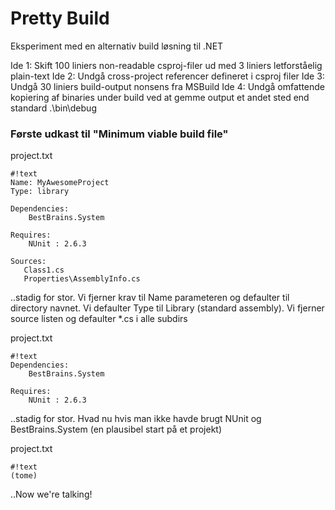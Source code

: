 # Pretty Build #

Eksperiment med en alternativ build løsning til .NET


Ide 1: Skift 100 liniers non-readable csproj-filer ud med 3 liniers letforståelig plain-text
Ide 2: Undgå cross-project referencer defineret i csproj filer
Ide 3: Undgå 30 liniers build-output nonsens fra MSBuild
Ide 4: Undgå omfattende kopiering af binaries under build ved at gemme output et andet sted end standard .\bin\debug


### Første udkast til "Minimum viable build file" ###

project.txt
```
#!text
Name: MyAwesomeProject
Type: library

Dependencies:
    BestBrains.System

Requires:
    NUnit : 2.6.3

Sources:
   Class1.cs
   Properties\AssemblyInfo.cs
```

..stadig for stor. Vi fjerner krav til Name parameteren og defaulter til directory navnet. Vi defaulter Type til Library (standard assembly). Vi fjerner source listen og defaulter *.cs i alle subdirs

project.txt
```
#!text
Dependencies:
    BestBrains.System

Requires:
    NUnit : 2.6.3
```

..stadig for stor. Hvad nu hvis man ikke havde brugt NUnit og BestBrains.System (en plausibel start på et projekt)

project.txt
```
#!text
(tome)
```

..Now we're talking!
